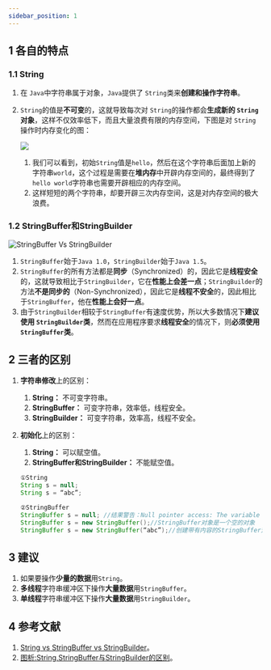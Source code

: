 ```yaml
---
sidebar_position: 1
---
```


## 1 各自的特点

### 1.1 String

1. 在 `Java`中字符串属于对象，`Java`提供了 `String`类来**创建和操作字符串**。
2. `String`的值是**不可变**的，这就导致每次对 `String`的操作都会**生成新的 `String`对象**，这样不仅效率低下，而且大量浪费有限的内存空间，下图是对 `String`操作时内存变化的图：

   ![](https://notebook.grayson.top/media/202105//1621914583.6706944.png)

   1. 我们可以看到，初始`String`值是`hello`，然后在这个字符串后面加上新的字符串`world`，这个过程是需要在**堆内存**中开辟内存空间的，最终得到了`hello world`字符串也需要开辟相应的内存空间。
   2. 这样短短的两个字符串，却要开辟三次内存空间，这是对内存空间的极大浪费。

### 1.2 StringBuffer和StringBuilder

![StringBuffer Vs StringBuilder](https://notebook.grayson.top/media/202105//1621914583.7803657.png)

1. `StringBuffer`始于`Java 1.0`，`StringBuilder`始于`Java 1.5`。
2. `StringBuffer`的所有方法都是**同步**（Synchronized）的，因此它是**线程安全**的，这就导致相比于`StringBuilder`，它在**性能上会差一点**；`StringBuilder`的方法**不是同步的**（Non-Synchronized），因此它是**线程不安全**的，因此相比于`StringBuffer`，他在**性能上会好一点**。
3. 由于`StringBuilder`相较于`StringBuffer`有速度优势，所以大多数情况下**建议使用 `StringBuilder`类**，然而在应用程序要求**线程安全**的情况下，则**必须使用 `StringBuffer`类**。

## 2 三者的区别

1. **字符串修改**上的区别：

   1. **String：** 不可变字符串。
   2. **StringBuffer：** 可变字符串，效率低，线程安全。
   3. **StringBuilder：** 可变字符串，效率高，线程不安全。
2. **初始化**上的区别：

   1. **String：** 可以赋空值。
   2. **StringBuffer和StringBuilder：** 不能赋空值。

   ```java
   ①String
   String s = null;   
   String s = “abc”;   

   ②StringBuffer
   StringBuffer s = null; //结果警告：Null pointer access: The variable result can only be null at this location
   StringBuffer s = new StringBuffer();//StringBuffer对象是一个空的对象
   StringBuffer s = new StringBuffer(“abc”);//创建带有内容的StringBuffer对象,对象的内容就是字符串”
   ```

## 3 建议

1. 如果要操作**少量的数据**用`String`。
2. **多线程**字符串缓冲区下操作**大量数据**用`StringBuffer`。
3. **单线程**字符串缓冲区下操作**大量数据**用`StringBuilder`。

## 4 参考文献

1. [String vs StringBuffer vs StringBuilder](https://www.journaldev.com/538/string-vs-stringbuffer-vs-stringbuilder)。
2. [图析:String,StringBuffer与StringBuilder的区别](https://blog.csdn.net/weixin_41101173/article/details/79677982)。
